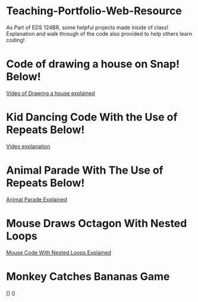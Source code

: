 # Teaching-Portfolio-Web-Resource

As Part of EDS 124BR, some helpful projects made inside of class! Explanation and walk through of the code also provided to help others learn coding!

# Code of drawing a house on Snap! Below!
  [Video of Drawing a house explained](https://www.youtube.com/watch?v=_aAkfPFLLos)

# Kid Dancing Code With the Use of Repeats Below!
[Video explanation](https://youtu.be/zv0HQvltPH8)

# Animal Parade With The Use of Repeats Below!
[Animal Parade Explained](https://youtu.be/31XCvEdDD64)

# Mouse Draws Octagon With Nested Loops
[Mouse Code With Nested Loops Explained](https://youtu.be/cv7BR8CQs5g)

# Monkey Catches Bananas Game
[] ()
